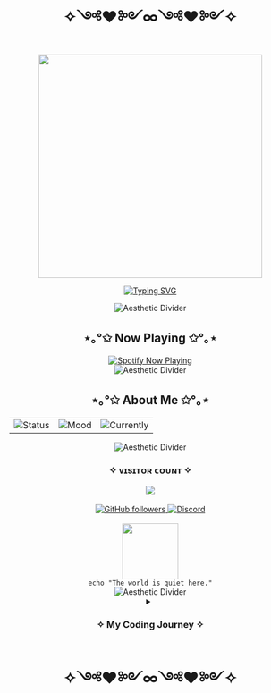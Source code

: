 <h1 align="center">✧༺♥༻∞༺♥༻✧</h1>

<div align="center">
  <img src="media/ezgif-1412bad1436b98.gif" width="400px"/>
  
  [![Typing SVG](https://readme-typing-svg.herokuapp.com?font=Caveat&size=28&duration=6000&pause=3200&color=00BFFF&center=true&vCenter=true&width=435&lines=why+you+don't+realize+my+feelings;ahh%2C+i+lost+again+in+something...;i'm+alone+again%2C+again+and+again)](https://git.io/typing-svg)
</div>

<div align="center">
  <img src="https://capsule-render.vercel.app/api?type=waving&color=gradient&height=100&section=footer" alt="Aesthetic Divider" />
</div>

<h2 align="center">⋆｡°✩ Now Playing ✩°｡⋆</h2>

<div align="center">
  <a href="https://open.spotify.com/user/31p55bph5ccnijic5yjwovf65oaq">
    <img src="https://spotify-github-profile.kittinanx.com/api/view.svg?uid=31p55bph5ccnijic5yjwovf65oaq&cover_image=true&theme=default&show_offline=true&background_color=121212&interchange=true&bar_color=53b14f&bar_color_cover=true" alt="Spotify Now Playing" />
  </a>
</div>
 
<div align="center">
  <img src="https://capsule-render.vercel.app/api?type=waving&color=gradient&height=100&section=footer" alt="Aesthetic Divider" />
</div>

<h2 align="center">⋆｡°✩ About Me ✩°｡⋆</h2>

<table align="center">
  <tr>
    <td>
      <img src="https://img.shields.io/badge/Status-Daydreaming-blueviolet?style=for-the-badge" alt="Status"/>
    </td>
    <td>
      <img src="https://img.shields.io/badge/Mood-Melancholic-lightblue?style=for-the-badge" alt="Mood"/>
    </td>
    <td>
      <img src="https://img.shields.io/badge/Currently-Lost_in_Thoughts-teal?style=for-the-badge" alt="Currently"/>
    </td>
  </tr>
</table>

<div align="center">
  <img src="https://capsule-render.vercel.app/api?type=waving&color=gradient&height=100&section=footer" alt="Aesthetic Divider" />
</div>

<div align="center">
  <h3>✧ ᴠɪsɪᴛᴏʀ ᴄᴏᴜɴᴛ ✧</h3>
  <img src="https://profile-counter.glitch.me/Arifzyn19/count.svg" />
</div>

<br>

<div align="center">
  <a href="https://github.com/Arifzyn19">
    <img src="https://img.shields.io/github/followers/Arifzyn19?label=Follow&style=social" alt="GitHub followers"/>
  </a>
  
  <a href="https://discord.gg/user/arifzxa19">
    <img src="https://img.shields.io/badge/Discord-Arifzyn-7289DA?style=flat&logo=discord" alt="Discord"/>
  </a>
</div>

<br>

<div align="center">
  <img src="https://media1.giphy.com/media/LHZyixOnHwDDy/giphy.gif" width="100px" />
  <br>
  <code>echo "The world is quiet here."</code>
</div>

<div align="center">
  <img src="https://capsule-render.vercel.app/api?type=waving&color=gradient&height=100&section=footer" alt="Aesthetic Divider" />
</div>


<details align="center">
  <summary><h3>✧ My Coding Journey ✧</h3></summary>
  <br>
  
```cpp
#include <iostream>
#include <string>
#include <vector>

class Arifzyn {
private:
    std::vector<std::string> thoughts;
    std::string current_mood;
    
public:
    Arifzyn() : current_mood("dreamy") {
        thoughts.push_back("Lost in digital spaces");
        thoughts.push_back("Seeking connection");
        thoughts.push_back("Creating worlds through code");
    }
    
    void express() {
        std::cout << "✧ Hello, I'm Arifzyn! ✧" << std::endl;
        std::cout << "Current mood: " << current_mood << std::endl;
        
        std::cout << "Thoughts:" << std::endl;
        for (const auto& thought : thoughts) {
            std::cout << "  ❀ " << thought << std::endl;
        }
    }
};

int main() {
    Arifzyn me;
    me.express();
    return 0;
}
```
</details>

<h1 align="center">✧༺♥༻∞༺♥༻✧</h1> 
